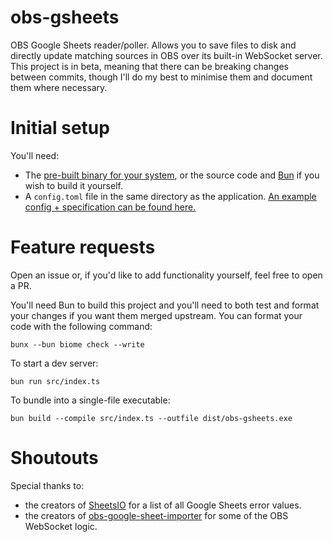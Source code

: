 # obs-gsheets

OBS Google Sheets reader/poller. Allows you to save files to disk and directly update matching sources in OBS over its built-in WebSocket server.
This project is in beta, meaning that there can be breaking changes between commits, though I'll do my best to minimise them and document them where necessary.

# Initial setup
You'll need:
- The [pre-built binary for your system](https://github.com/luaugg/obs-gsheets/releases/latest), or the source code and [Bun](https://bun.com/) if you wish to build it yourself.
- A `config.toml` file in the same directory as the application. [An example config + specification can be found here.](CONFIGURATION.md)

# Feature requests
Open an issue or, if you'd like to add functionality yourself, feel free to open a PR.

You'll need Bun to build this project and you'll need to both test and format your changes if you want them merged upstream.
You can format your code with the following command:

`bunx --bun biome check --write`

To start a dev server:

`bun run src/index.ts`

To bundle into a single-file executable:

`bun build --compile src/index.ts --outfile dist/obs-gsheets.exe`

# Shoutouts
Special thanks to:
- the creators of [SheetsIO](https://github.com/GrandyB/SheetsIO) for a list of all Google Sheets error values.
- the creators of [obs-google-sheet-importer](https://github.com/DaBenjamins/obs-google-sheet-importer) for some of the OBS WebSocket logic.
